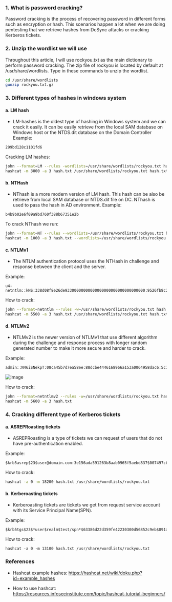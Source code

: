 ### 1. What is password cracking?
Password cracking is the process of recovering password in different forms such as encryption or hash. This scenarios happen a lot when we are doing pentesting that we 
retrieve hashes from DcSync attacks or cracking Kerberos tickets.
### 2.	Unzip the wordlist we will use
Throughout this article, I will use rockyou.txt as the main dictionary to perform password cracking. The zip file of rockyou is located by default at /usr/share/wordlists. Type in these commands to unzip the wordlist.
```bash 
cd /usr/share/wordlists
gunzip rockyou.txt.gz
```
### 3.	Different types of hashes in windows system
#### a.	LM hash 
-	LM-hashes is the oldest type of hashing in Windows system and we can crack it easily. It can be easily retrieve from the local SAM database on Windows host or the NTDS.dit database on the Domain Controller
Example:
```
299bd128c1101fd6
```
Cracking LM hashes:
```bash
john --format=LM --rules -wordlists=/usr/share/wordlists/rockyou.txt hash.txt
hashcat -m 3000 -a 3 hash.txt /usr/share/wordlists/rockyou.txt hash.txt
```
#### b.	NTHash
-	NThash is a more modern version of LM hash. This hash can be also be retrieve from local SAM database or NTDS.dit file on DC. NThash is used to pass the hash in AD environment.
Example:
```
b4b9b02e6f09a9bd760f388b67351e2b
```

To crack NThash we run:
```bash
john --format=NT --rules --wordlists=/usr/share/wordlists/rockyou.txt hash.txt
hashcat -m 1000 -a 3 hash.txt --wordlists=/usr/share/wordlists/rockyou.txt hash.txt
```

#### c.	NTLMv1 
-	The NTLM authentication protocol uses the NTHash in challenge and response between the client and the server. 

Example:
```
u4-netntlm::kNS:338d08f8e26de93300000000000000000000000000000000:9526fb8c23a90751cdd619b6cea564742e1e4bf33006ba41:cb8086049ec4736c
```
How to crack:
```bash
john --format=netntlm --rules -w=/usr/share/wordlists/rockyou.txt hash.txt
hashcat -m 5500 -a 3 hash.txt /usr/share/wordlists/rockyou.txt hash.txt
```

#### d.	NTLMv2 
-	NTLMv2 is the newer version of NTLMv1 that use different algorithm during the challenge and response process with longer random generated number to make it more secure and harder to crack.


Example:
```
admin::N46iSNekpT:08ca45b7d7ea58ee:88dcbe4446168966a153a0064958dac6:5c7830315c7830310000000000000b45c67103d07d7b95acd12ffa11230e0000000052920b85f78d013c31cdb3b92f5d765c783030
```
![image](https://user-images.githubusercontent.com/112114250/230747385-f6e16585-b761-467b-8f77-6bf0e21ded10.png)
 

How to crack:
```bash
john --format=netntlmv2 --rules -w=/usr/share/wordlists/rockyou.txt hash.txt
hashcat -m 5600 -a 3 hash.txt
```

### 4. Cracking different type of Kerberos tickets
#### a. ASREPRoasting tickets
- ASREPRoasting is a type of tickets we can request of users that do not have pre-authentication enabled.

Example:
```
$krb5asrep$23$user@domain.com:3e156ada591263b8aab0965f5aebd837$007497cb51b6c8116d6407a782ea0e1c5402b17db7afa6b05a6d30ed164a9933c754d720e279c6c573679bd27128fe77e5fea1f72334c1193c8ff0b370fadc6368bf2d49bbfdba4c5dccab95e8c8ebfdc75f438a0797dbfb2f8a1a5f4c423f9bfc1fea483342a11bd56a216f4d5158ccc4b224b52894fadfba3957dfe4b6b8f5f9f9fe422811a314768673e0c924340b8ccb84775ce9defaa3baa0910b676ad0036d13032b0dd94e3b13903cc738a7b6d00b0b3c210d1f972a6c7cae9bd3c959acf7565be528fc179118f28c679f6deeee1456f0781eb8154e18e49cb27b64bf74cd7112a0ebae2102ac
```

How to crack:
```bash
hashcat -a 0 -m 18200 hash.txt /usr/share/wordlists/rockyou.txt
```

#### b. Kerberoasting tickets
- Kerberoasting tickets are tickets we get from request service account with its Service Principal Name(SPN).

Example:
```
$krb5tgs$23$*user$realm$test/spn*$63386d22d359fe42230300d56852c9eb$891ad31d09ab89c6b3b8c5e5de6c06a7f49fd559d7a9a3c32576c8fedf705376cea582ab5938f7fc8bc741acf05c5990741b36ef4311fe3562a41b70a4ec6ecba849905f2385bb3799d92499909658c7287c49160276bca0006c350b0db4fd387adc27c01e9e9ad0c20ed53a7e6356dee2452e35eca2a6a1d1432796fc5c19d068978df74d3d0baf35c77de12456bf1144b6a750d11f55805f5a16ece2975246e2d026dce997fba34ac8757312e9e4e6272de35e20d52fb668c5ed
```

How to crack:
```
hashcat -a 0 -m 13100 hash.txt /usr/share/wordlists/rockyou.txt
```

### References
- Hashcat example hashes: https://hashcat.net/wiki/doku.php?id=example_hashes

- How to use hashcat: https://resources.infosecinstitute.com/topic/hashcat-tutorial-beginners/

